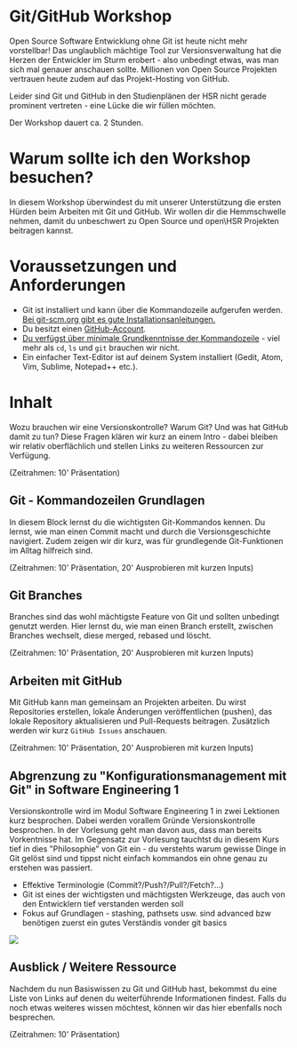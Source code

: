 # Git/GitHub Workshop
Open Source Software Entwicklung ohne Git ist heute nicht mehr vorstellbar! Das unglaublich mächtige Tool zur Versionsverwaltung hat die Herzen der
Entwickler im Sturm erobert - also unbedingt etwas, was man sich mal genauer anschauen sollte. Millionen von Open Source Projekten vertrauen heute zudem auf das Projekt-Hosting von GitHub.

Leider sind Git und GitHub in den Studienplänen der HSR nicht gerade prominent vertreten - eine Lücke die wir füllen möchten.

Der Workshop dauert ca. 2 Stunden.

# Warum sollte ich den Workshop besuchen?

In diesem Workshop überwindest du mit unserer Unterstützung die ersten Hürden beim Arbeiten mit Git und GitHub.
Wir wollen dir die Hemmschwelle nehmen, damit du unbeschwert zu Open Source und open\HSR Projekten beitragen kannst.


# Voraussetzungen und Anforderungen

* Git ist installiert und kann über die Kommandozeile aufgerufen werden. [Bei git-scm.org gibt es gute Installationsanleitungen.](https://git-scm.com/)
* Du besitzt einen [GitHub-Account](https://github.com/).
* [Du verfügst über minimale Grundkenntnisse der Kommandozeile](https://wiki.ubuntuusers.de/Shell/Einf%C3%BChrung/) - viel mehr als `cd`, `ls` und `git` brauchen wir nicht.
* Ein einfacher Text-Editor ist auf deinem System installiert (Gedit, Atom, Vim, Sublime, Notepad++ etc.).

# Inhalt

Wozu brauchen wir eine Versionskontrolle? Warum Git? Und was hat GitHub damit zu tun?
Diese Fragen klären wir kurz an einem Intro - dabei bleiben wir relativ oberflächlich und stellen Links zu weiteren Ressourcen zur Verfügung.

(Zeitrahmen: 10' Präsentation)


## Git - Kommandozeilen Grundlagen
In diesem Block lernst du die wichtigsten Git-Kommandos kennen. Du lernst, wie man einen Commit macht und durch die
Versionsgeschichte navigiert. Zudem zeigen wir dir kurz, was für grundlegende Git-Funktionen im Alltag hilfreich sind.

(Zeitrahmen: 10' Präsentation, 20' Ausprobieren mit kurzen Inputs)

## Git Branches
Branches sind das wohl mächtigste Feature von Git und sollten unbedingt genutzt werden. Hier lernst du, wie man
einen Branch erstellt, zwischen Branches wechselt, diese merged, rebased und löscht.

(Zeitrahmen: 10' Präsentation, 20' Ausprobieren mit kurzen Inputs)


## Arbeiten mit GitHub
Mit GitHub kann man gemeinsam an Projekten arbeiten. Du wirst Repositories erstellen, lokale Änderungen veröffentlichen (pushen),
das lokale Repository aktualisieren und Pull-Requests beitragen. Zusätzlich werden wir kurz `GitHub Issues` anschauen.

(Zeitrahmen: 10' Präsentation, 20' Ausprobieren mit kurzen Inputs)

## Abgrenzung zu "Konfigurationsmanagement mit Git" in Software Engineering 1
Versionskontrolle wird im Modul Software Engineering 1 in  zwei Lektionen kurz besprochen. Dabei werden vorallem Gründe Versionskontrolle besprochen.
In der Vorlesung geht man davon aus, dass man bereits Vorkentnisse hat.
Im Gegensatz zur Vorlesung tauchtst du in diesem Kurs tief in dies "Philosophie" von Git ein - du verstehts warum gewisse Dinge in Git gelöst sind und tippst nicht einfach kommandos ein ohne genau zu erstehen was passiert.

* Effektive Terminologie (Commit?/Push?/Pull?/Fetch?...)
* Git ist eines der wichtigsten und mächtigsten Werkzeuge, das auch von den Entwicklern tief verstanden werden soll
* Fokus auf Grundlagen - stashing, pathsets usw. sind advanced bzw benötigen zuerst ein gutes Verständis vonder git basics

![](https://imgs.xkcd.com/comics/git.png)

## Ausblick / Weitere Ressource
Nachdem du nun Basiswissen zu Git und GitHub hast, bekommst du eine Liste von Links auf denen du weiterführende Informationen findest.
Falls du noch etwas weiteres wissen möchtest, können wir das hier ebenfalls noch besprechen.

(Zeitrahmen: 10' Präsentation)
